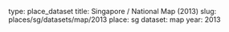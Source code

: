 type: place_dataset
title: Singapore / National Map (2013)
slug: places/sg/datasets/map/2013
place: sg
dataset: map
year: 2013
